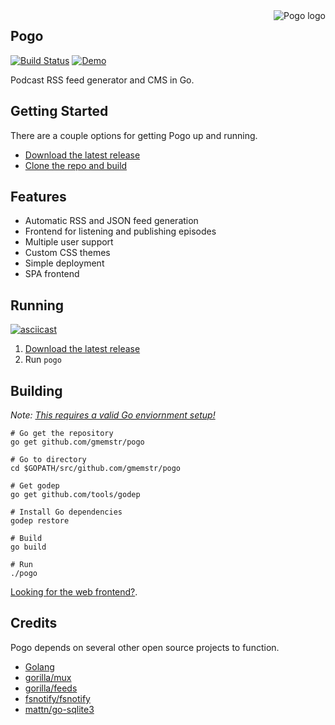 <img src="https://cdn.rawgit.com/gmemstr/pogo/ddc9ff3a/assets/web/static/logo-sm.png" alt="Pogo logo" align="right">

## Pogo

[![Build Status](https://travis-ci.org/gmemstr/pogo.svg?branch=master)](https://travis-ci.org/gmemstr/pogo) [![Demo](https://img.shields.io/badge/demo-demo.pogoapp.net-green.svg)](http://demo.pogoapp.net)
	
Podcast RSS feed generator and CMS in Go.

## Getting Started

There are a couple options for getting Pogo up and running.

- [Download the latest release](#running)
- [Clone the repo and build](#building)

## Features 

- Automatic RSS and JSON feed generation
- Frontend for listening and publishing episodes
- Multiple user support
- Custom CSS themes
- Simple deployment
- SPA frontend

## Running

[![asciicast](https://asciinema.org/a/GTsDD2nJeLktUAbrQq4hyziOt.png)](https://asciinema.org/a/GTsDD2nJeLktUAbrQq4hyziOt)

1. [Download the latest release](https://github.com/gmemstr/pogo/releases/latest)
2. Run `pogo`

## Building

_Note: [This requires a valid Go enviornment setup!](https://golang.org/doc/install)_

```
# Go get the repository
go get github.com/gmemstr/pogo

# Go to directory
cd $GOPATH/src/github.com/gmemstr/pogo

# Get godep
go get github.com/tools/godep

# Install Go dependencies
godep restore

# Build
go build

# Run
./pogo
```

[Looking for the web frontend?](https://github.com/gmemstr/pogo-vue).

## Credits

Pogo depends on several other open source projects to function.

 - [Golang](https://golang.org/)
 - [gorilla/mux](http://github.com/gorilla/mux)
 - [gorilla/feeds](http://github.com/gorilla/feeds)
 - [fsnotify/fsnotify](http://github.com/fsnotify/fsnotify)
 - [mattn/go-sqlite3](http://github.com/mattn/go-sqlite3)
